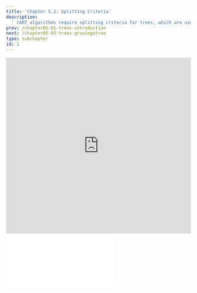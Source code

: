 ```yaml
---
title: 'Chapter 5.2: Splitting Criteria'
description:
  ' CART algorithms require splitting criteria for trees, which are usually defined in terms of "impurity reduction." After studying this chapter, you would understand splitting rules for both regression and classification trees.'
prev: /chapter05-01-trees-introduction
next: /chapter05-03-trees-growingatree
type: subchapter
id: 1
---
```


<exercise id="1" title="Video Lecture">

<iframe width="100%" height="480" src="https://www.youtube.com/embed/IgHTJsAJTok" frameborder="0" allow="accelerometer; autoplay; encrypted-media; gyroscope; picture-in-picture" allowfullscreen></iframe>

</exercise>

<exercise id="2" title="Slides">

<object data="pdfs/5/slides-cart-splitcriteria.pdf" type="application/pdf" style="width:100%;height:480px">
    <embed src="pdfs/5/slides-cart-splitcriteria.pdf" type="application/pdf" />
</object>

</exercise>
